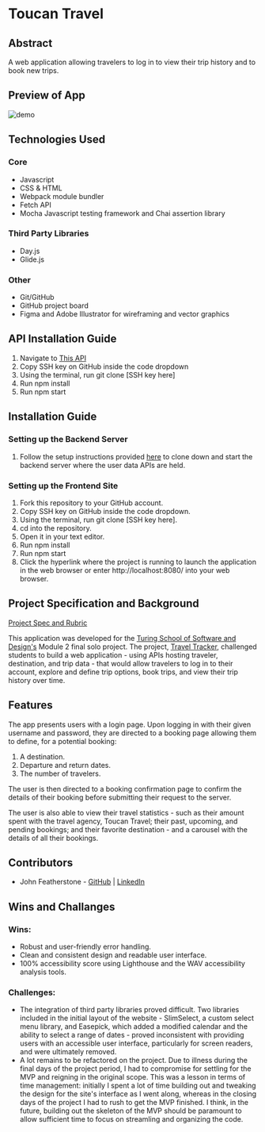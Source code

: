 # Toucan Travel

## Abstract
A web application allowing travelers to log in to view their trip history and to book new trips.

## Preview of App
![demo](https://media2.giphy.com/media/v1.Y2lkPTc5MGI3NjExYmJmN2E2OTU5ZTAyY2VkMWY1NzQ2NTg1MTgxZjVhMzQxZmU2MTIyMiZlcD12MV9pbnRlcm5hbF9naWZzX2dpZklkJmN0PWc/OhWUJqhz5Z6an0eIYX/giphy.gif)

## Technologies Used
### Core
- Javascript
- CSS & HTML
- Webpack module bundler
- Fetch API
- Mocha Javascript testing framework and Chai assertion library

### Third Party Libraries
- Day.js
- Glide.js

### Other
- Git/GitHub
- GitHub project board
- Figma and Adobe Illustrator for wireframing and vector graphics

## API Installation Guide
1. Navigate to [This API](https://github.com/turingschool-examples/travel-tracker-api)
2. Copy SSH key on GitHub inside the code dropdown
3. Using the terminal, run git clone [SSH key here]
4. Run npm install 
5. Run npm start

## Installation Guide
### Setting up the Backend Server
1. Follow the setup instructions provided [here](https://github.com/turingschool-examples/travel-tracker-api) to clone down and start the backend server where the user data APIs are held.


### Setting up the Frontend Site
1. Fork this repository to your GitHub account.
2. Copy SSH key on GitHub inside the code dropdown.
3. Using the terminal, run git clone [SSH key here].
4. cd into the repository.
5. Open it in your text editor.
6. Run npm install 
7. Run npm start
8. Click the hyperlink where the project is running to launch the application in the web browser or enter http://localhost:8080/ into your web browser.


## Project Specification and Background
[Project Spec and Rubric](https://frontend.turing.edu/projects/travel-tracker.html)

This application was developed for the [Turing School of Software and Design's](https://frontend.turing.edu/) Module 2 final solo project. The project, [Travel Tracker](https://frontend.turing.edu/projects/travel-tracker.html), challenged students to build a web application - using APIs hosting traveler, destination, and trip data - that would allow travelers to log in to their account, explore and define trip options, book trips, and view their trip history over time.

## Features
The app presents users with a login page. Upon logging in with their given username and password, they are directed to a booking page allowing them to define, for a potential booking:

1. A destination.
1. Departure and return dates.
1. The number of travelers.

The user is then directed to a booking confirmation page to confirm the details of their booking before submitting their request to the server. 

The user is also able to view their travel statistics - such as their amount spent with the travel agency, Toucan Travel; their past, upcoming, and pending bookings; and their favorite destination - and a carousel with the details of all their bookings.

## Contributors

- John Featherstone - [GitHub](https://github.com/JWFeatherstone) | [LinkedIn](https://www.linkedin.com/in/john-w-featherstone/)

## Wins and Challanges

### Wins:
- Robust and user-friendly error handling.
- Clean and consistent design and readable user interface.
- 100% accessibility score using Lighthouse and the WAV accessibility analysis tools.

### Challenges:
- The integration of third party libraries proved difficult. Two libraries included in the initial layout of the website - SlimSelect, a custom select menu library, and Easepick, which added a modified calendar and the ability to select a range of dates - proved inconsistent with providing users with an accessible user interface, particularly for screen readers, and were ultimately removed.
- A lot remains to be refactored on the project. Due to illness during the final days of the project period, I had to compromise for settling for the MVP and reigning in the original scope. This was a lesson in terms of time management: initially I spent a lot of time building out and tweaking the design for the site's interface as I went along, whereas in the closing days of the project I had to rush to get the MVP finished. I think, in the future, building out the skeleton of the MVP should be paramount to allow sufficient time to focus on streamling and organizing the code.
